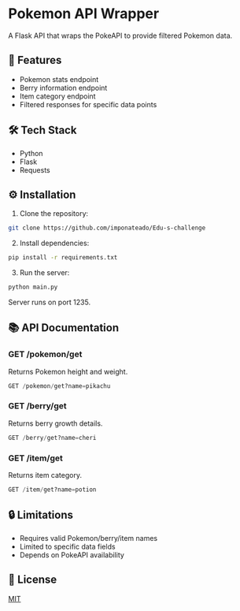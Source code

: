 # Pokemon API Wrapper

A Flask API that wraps the PokeAPI to provide filtered Pokemon data.

## 🚀 Features

- Pokemon stats endpoint
- Berry information endpoint
- Item category endpoint
- Filtered responses for specific data points

## 🛠️ Tech Stack

- Python
- Flask
- Requests

## ⚙️ Installation

1. Clone the repository:
```bash
git clone https://github.com/imponateado/Edu-s-challenge
```

2. Install dependencies:
```bash
pip install -r requirements.txt
```

3. Run the server:
```bash
python main.py
```

Server runs on port 1235.

## 📚 API Documentation

### GET /pokemon/get

Returns Pokemon height and weight.

```python
GET /pokemon/get?name=pikachu
```

### GET /berry/get

Returns berry growth details.

```python
GET /berry/get?name=cheri
```

### GET /item/get

Returns item category.

```python
GET /item/get?name=potion
```

## 🔒 Limitations

- Requires valid Pokemon/berry/item names
- Limited to specific data fields
- Depends on PokeAPI availability

## 📝 License

[MIT](https://choosealicense.com/licenses/mit/)
